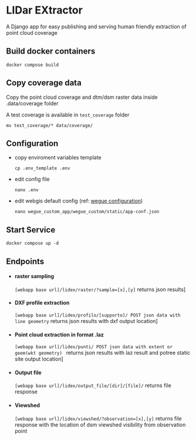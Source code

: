 # LIDar EXtractor

A Django app for easy publishing and serving human friendly extraction of point cloud coverage

## Build docker containers

```
docker compose build
```

## Copy coverage data

Copy the point cloud coverage and dtm/dsm raster data inside .data/coverage folder

A test coverage is available in `test_coverage` folder

```
mv test_coverage/* data/coverage/
```

## Configuration

- copy enviroment variables template

  `cp .env_template .env`

- edit config file

  `nano .env`

- edit webgis default config (ref: [wegue configuration](https://wegue-oss.github.io/wegue/#/wegue-configuration))

  `nano wegue_custom_app/wegue_custom/static/app-conf.json`

## Start Service

  ```
  docker compose up -d
  ```

## Endpoints

- #### raster sampling

  `[webapp base url]/lidex/raster/?sample=[x],[y]` returns json results]

- #### DXF profile extraction

  `[webapp base url]/lidex/profilo/[supporto]/ POST json data with line geometry` returns json results with dxf output location]

- #### Point cloud extraction in format .laz

  `[webapp base url]/lidex/punti/ POST json data with extent or geom(wkt geometry) ` returns json results with laz result and potree static site output location]

- #### Output file

  `[webapp base url]/lidex/output_file/[dir]/[file]/` returns file response

- #### Viewshed

  `[webapp base url]/lidex/viewshed/?observation=[x],[y]` returns file response with the location of dsm viewshed visibility from observation point